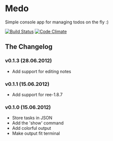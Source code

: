 # Medo #

Simple console app for managing todos on the fly :)

[![Build Status](https://secure.travis-ci.org/v-yarotsky/medo.png)](http://travis-ci.org/v-yarotsky/medo)
[![Code Climate](https://codeclimate.com/badge.png)](https://codeclimate.com/github/v-yarotsky/medo)

## The Changelog ##

### v0.1.3 (28.06.2012) ###
* Add support for editing notes

### v0.1.1 (15.06.2012) ###
* Add support for ree-1.8.7

### v0.1.0 (15.06.2012) ###
* Store tasks in JSON
* Add the 'show' command
* Add colorful output
* Make output fit terminal

